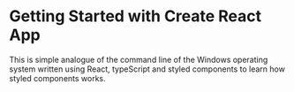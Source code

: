 # Getting Started with Create React App

This is simple analogue of the command line of the Windows operating system written using React, typeScript and styled components to learn how styled components works.
